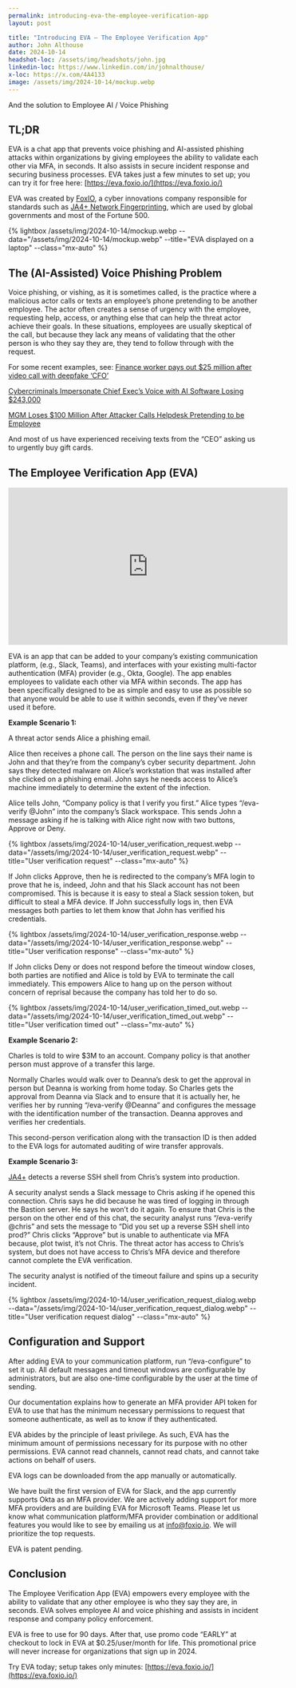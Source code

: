```yaml
---
permalink: introducing-eva-the-employee-verification-app
layout: post

title: "Introducing EVA — The Employee Verification App"
author: John Althouse
date: 2024-10-14
headshot-loc: /assets/img/headshots/john.jpg
linkedin-loc: https://www.linkedin.com/in/johnalthouse/
x-loc: https://x.com/4A4133
image: /assets/img/2024-10-14/mockup.webp
---
```


And the solution to Employee AI / Voice Phishing

## TL;DR

EVA is a chat app that prevents voice phishing and AI-assisted phishing attacks within organizations by giving employees the ability to validate each other via MFA, in seconds. It also assists in secure incident response and securing business processes. EVA takes just a few minutes to set up; you can try it for free here: [https://eva.foxio.io/](https://eva.foxio.io/)

EVA was created by [FoxIO](https://foxio.io/), a cyber innovations company responsible for standards such as [JA4+ Network Fingerprinting](https://blog.foxio.io/ja4%2B-network-fingerprinting), which are used by global governments and most of the Fortune 500.

{% lightbox /assets/img/2024-10-14/mockup.webp --data="/assets/img/2024-10-14/mockup.webp" --title="EVA displayed on a laptop" --class="mx-auto" %}

## The (AI-Assisted) Voice Phishing Problem

Voice phishing, or vishing, as it is sometimes called, is the practice where a malicious actor calls or texts an employee’s phone pretending to be another employee. The actor often creates a sense of urgency with the employee, requesting help, access, or anything else that can help the threat actor achieve their goals. In these situations, employees are usually skeptical of the call, but because they lack any means of validating that the other person is who they say they are, they tend to follow through with the request.

For some recent examples, see:
[Finance worker pays out $25 million after video call with deepfake ‘CFO’](https://www.cnn.com/2024/02/04/asia/deepfake-cfo-scam-hong-kong-intl-hnk/index.html)

[Cybercriminals Impersonate Chief Exec’s Voice with AI Software Losing $243,000](https://www.darkreading.com/cyber-risk/cybercriminals-impersonate-chief-exec-s-voice-with-ai-software)

[MGM Loses $100 Million After Attacker Calls Helpdesk Pretending to be Employee](https://www.vox.com/technology/2023/9/15/23875113/mgm-hack-casino-vishing-cybersecurity-ransomware)

And most of us have experienced receiving texts from the “CEO” asking us to urgently buy gift cards.

## The Employee Verification App (EVA)

<iframe width="560" height="315" class="mx-auto" src="https://www.youtube.com/embed/DzyT3B-nlOU?si=6RsDXGmnncjdECG8" title="YouTube video player" frameborder="0" allow="accelerometer; autoplay; clipboard-write; encrypted-media; gyroscope; picture-in-picture; web-share" referrerpolicy="strict-origin-when-cross-origin" allowfullscreen></iframe>

EVA is an app that can be added to your company’s existing communication platform, (e.g., Slack, Teams), and interfaces with your existing multi-factor authentication (MFA) provider (e.g., Okta, Google). The app enables employees to validate each other via MFA within seconds. The app has been specifically designed to be as simple and easy to use as possible so that anyone would be able to use it within seconds, even if they’ve never used it before.

**Example Scenario 1:**

A threat actor sends Alice a phishing email.

Alice then receives a phone call. The person on the line says their name is John and that they’re from the company’s cyber security department. John says they detected malware on Alice’s workstation that was installed after she clicked on a phishing email. John says he needs access to Alice’s machine immediately to determine the extent of the infection.

Alice tells John, “Company policy is that I verify you first.” Alice types “/eva-verify @John” into the company’s Slack workspace. This sends John a message asking if he is talking with Alice right now with two buttons, Approve or Deny.

{% lightbox /assets/img/2024-10-14/user_verification_request.webp --data="/assets/img/2024-10-14/user_verification_request.webp" --title="User verification request" --class="mx-auto" %}

If John clicks Approve, then he is redirected to the company’s MFA login to prove that he is, indeed, John and that his Slack account has not been compromised. This is because it is easy to steal a Slack session token, but difficult to steal a MFA device. If John successfully logs in, then EVA messages both parties to let them know that John has verified his credentials.

{% lightbox /assets/img/2024-10-14/user_verification_response.webp --data="/assets/img/2024-10-14/user_verification_response.webp" --title="User verification response" --class="mx-auto" %}

If John clicks Deny or does not respond before the timeout window closes, both parties are notified and Alice is told by EVA to terminate the call immediately. This empowers Alice to hang up on the person without concern of reprisal because the company has told her to do so.

{% lightbox /assets/img/2024-10-14/user_verification_timed_out.webp --data="/assets/img/2024-10-14/user_verification_timed_out.webp" --title="User verification timed out" --class="mx-auto" %}

**Example Scenario 2:**

Charles is told to wire $3M to an account. Company policy is that another person must approve of a transfer this large.

Normally Charles would walk over to Deanna’s desk to get the approval in person but Deanna is working from home today. So Charles gets the approval from Deanna via Slack and to ensure that it is actually her, he verifies her by running “/eva-verify @Deanna” and configures the message with the identification number of the transaction. Deanna approves and verifies her credentials.

This second-person verification along with the transaction ID is then added to the EVA logs for automated auditing of wire transfer approvals.

**Example Scenario 3:**

[JA4+](https://blog.foxio.io/ja4%2B-network-fingerprinting) detects a reverse SSH shell from Chris’s system into production.

A security analyst sends a Slack message to Chris asking if he opened this connection. Chris says he did because he was tired of logging in through the Bastion server. He says he won’t do it again. To ensure that Chris is the person on the other end of this chat, the security analyst runs “/eva-verify @chris” and sets the message to “Did you set up a reverse SSH shell into prod?” Chris clicks “Approve” but is unable to authenticate via MFA because, plot twist, it’s not Chris. The threat actor has access to Chris’s system, but does not have access to Chris’s MFA device and therefore cannot complete the EVA verification.

The security analyst is notified of the timeout failure and spins up a security incident.

{% lightbox /assets/img/2024-10-14/user_verification_request_dialog.webp --data="/assets/img/2024-10-14/user_verification_request_dialog.webp" --title="User verification request dialog" --class="mx-auto" %}

## Configuration and Support

After adding EVA to your communication platform, run “/eva-configure” to set it up. All default messages and timeout windows are configurable by administrators, but are also one-time configurable by the user at the time of sending.

Our documentation explains how to generate an MFA provider API token for EVA to use that has the minimum necessary permissions to request that someone authenticate, as well as to know if they authenticated.

EVA abides by the principle of least privilege. As such, EVA has the minimum amount of permissions necessary for its purpose with no other permissions. EVA cannot read channels, cannot read chats, and cannot take actions on behalf of users.

EVA logs can be downloaded from the app manually or automatically.

We have built the first version of EVA for Slack, and the app currently supports Okta as an MFA provider. We are actively adding support for more MFA providers and are building EVA for Microsoft Teams. Please let us know what communication platform/MFA provider combination or additional features you would like to see by emailing us at [info@foxio.io](mailto:info@foxio.io). We will prioritize the top requests.

EVA is patent pending.

## Conclusion

The Employee Verification App (EVA) empowers every employee with the ability to validate that any other employee is who they say they are, in seconds. EVA solves employee AI and voice phishing and assists in incident response and company policy enforcement.

EVA is free to use for 90 days. After that, use promo code “EARLY” at checkout to lock in EVA at $0.25/user/month for life. This promotional price will never increase for organizations that sign up in 2024.

Try EVA today; setup takes only minutes: [https://eva.foxio.io/](https://eva.foxio.io/)
